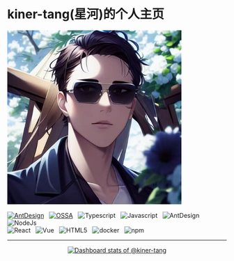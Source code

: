 # kiner-tang(星河)的个人主页

<img src="./assets/images/avatar.jpg" width="400" />

[![AntDesign](https://img.shields.io/badge/Member_Of_AntDesign-blue?logo=antdesign)](https://github.com/ant-design) &nbsp; [![OSSA](https://img.shields.io/badge/Member_Of_OSSA-orange)](https://github.com/NeteaseYanxuan/OSSA) &nbsp; ![Typescript](https://img.shields.io/badge/-Typescript-E34F26?style=flat-square&logo=Typescript&logoColor=white) &nbsp; ![Javascript](https://img.shields.io/badge/-Javascript-E34F26?style=flat-square&logo=Javascript&logoColor=white) &nbsp; ![AntDesign](https://img.shields.io/badge/-AntDesign-E34F26?style=flat-square&logo=ant-design&logoColor=white) &nbsp; ![NodeJs](https://img.shields.io/badge/-NodeJs-E34F26?style=flat-square&logo=Node.js&logoColor=white) <br/> ![React](https://img.shields.io/badge/-React-E34F26?style=flat-square&logo=react&logoColor=white) &nbsp; ![Vue](https://img.shields.io/badge/-Vue-E34F26?style=flat-square&logo=vue.js&logoColor=white) &nbsp; ![HTML5](https://img.shields.io/badge/-HTML5-E34F26?style=flat-square&logo=HTML5&logoColor=white) &nbsp; ![docker](https://img.shields.io/badge/-Docker-E34F26?style=flat-square&logo=docker&logoColor=white) &nbsp; ![npm](https://img.shields.io/badge/-NPM-E34F26?style=flat-square&logo=npm&logoColor=white)

---

<a href="https://next.ossinsight.io/widgets/official/compose-user-dashboard-stats?user_id=10286961" target="_blank" style="display: block" align="center">
  <picture>
    <source media="(prefers-color-scheme: dark)" srcset="https://next.ossinsight.io/widgets/official/compose-user-dashboard-stats/thumbnail.png?user_id=10286961&image_size=auto&color_scheme=dark" width="771" height="auto">
    <img alt="Dashboard stats of @kiner-tang" src="https://next.ossinsight.io/widgets/official/compose-user-dashboard-stats/thumbnail.png?user_id=10286961&image_size=auto&color_scheme=light" width="771" height="auto">
  </picture>
</a>







